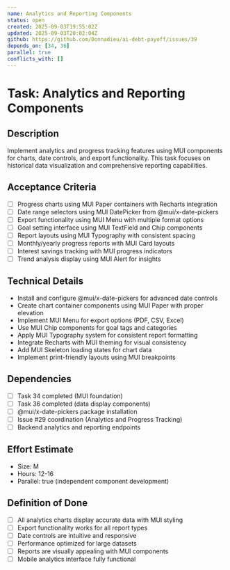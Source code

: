 ```yaml
---
name: Analytics and Reporting Components
status: open
created: 2025-09-03T19:55:02Z
updated: 2025-09-03T20:02:04Z
github: https://github.com/Donnadieu/ai-debt-payoff/issues/39
depends_on: [34, 36]
parallel: true
conflicts_with: []
---
```


# Task: Analytics and Reporting Components

## Description
Implement analytics and progress tracking features using MUI components for charts, date controls, and export functionality. This task focuses on historical data visualization and comprehensive reporting capabilities.

## Acceptance Criteria
- [ ] Progress charts using MUI Paper containers with Recharts integration
- [ ] Date range selectors using MUI DatePicker from @mui/x-date-pickers
- [ ] Export functionality using MUI Menu with multiple format options
- [ ] Goal setting interface using MUI TextField and Chip components
- [ ] Report layouts using MUI Typography with consistent spacing
- [ ] Monthly/yearly progress reports with MUI Card layouts
- [ ] Interest savings tracking with MUI progress indicators
- [ ] Trend analysis display using MUI Alert for insights

## Technical Details
- Install and configure @mui/x-date-pickers for advanced date controls
- Create chart container components using MUI Paper with proper elevation
- Implement MUI Menu for export options (PDF, CSV, Excel)
- Use MUI Chip components for goal tags and categories
- Apply MUI Typography system for consistent report formatting
- Integrate Recharts with MUI theming for visual consistency
- Add MUI Skeleton loading states for chart data
- Implement print-friendly layouts using MUI breakpoints

## Dependencies
- [ ] Task 34 completed (MUI foundation)
- [ ] Task 36 completed (data display components)
- [ ] @mui/x-date-pickers package installation
- [ ] Issue #29 coordination (Analytics and Progress Tracking)
- [ ] Backend analytics and reporting endpoints

## Effort Estimate
- Size: M
- Hours: 12-16
- Parallel: true (independent component development)

## Definition of Done
- [ ] All analytics charts display accurate data with MUI styling
- [ ] Export functionality works for all report types
- [ ] Date controls are intuitive and responsive
- [ ] Performance optimized for large datasets
- [ ] Reports are visually appealing with MUI components
- [ ] Mobile analytics interface fully functional

